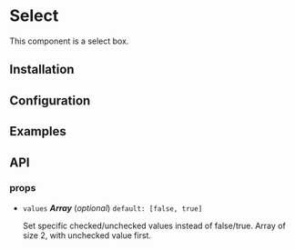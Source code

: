 # Select

This component is a select box.

## Installation

## Configuration

## Examples

## API

### props

- `values` ***Array*** (*optional*) `default: [false, true]`

  Set specific checked/unchecked values instead of false/true. Array of size 2,
  with unchecked value first.
